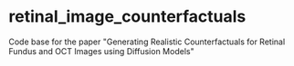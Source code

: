 # retinal_image_counterfactuals
Code base for the paper "Generating Realistic Counterfactuals for Retinal Fundus and OCT Images using Diffusion Models"
